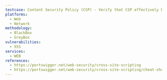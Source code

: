```yaml
---
testcase: Content Security Policy (CSP) - Verify that CSP effectively blocks payload execution—try injecting script alert(2) script, inline event handlers, or javascript; URIs, and confirm browser denies script execution. Web (HTTP/HTTPS) service
platforms: 
  - Web
  - Network
methodology: 
  - BlackBox
  - GreyBox
vulnerabilities:
  - XSS
services:
  - WEB
references:
  - https://portswigger.net/web-security/cross-site-scripting
  - https://portswigger.net/web-security/cross-site-scripting/cheat-sheet
---
```


